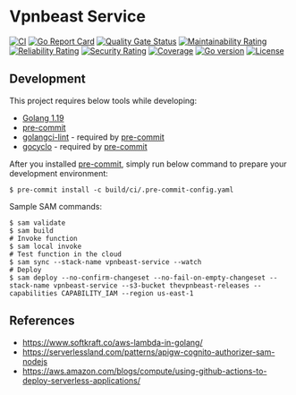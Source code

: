 # Vpnbeast Service
[![CI](https://github.com/thevpnbeast/vpnbeast-service/workflows/CI/badge.svg?event=push)](https://github.com/thevpnbeast/vpnbeast-service/actions?query=workflow%3ACI)
[![Go Report Card](https://goreportcard.com/badge/github.com/thevpnbeast/vpnbeast-service)](https://goreportcard.com/report/github.com/thevpnbeast/vpnbeast-service)
[![Quality Gate Status](https://sonarcloud.io/api/project_badges/measure?project=thevpnbeast_vpnbeast-service&metric=alert_status)](https://sonarcloud.io/summary/new_code?id=thevpnbeast_vpnbeast-service)
[![Maintainability Rating](https://sonarcloud.io/api/project_badges/measure?project=thevpnbeast_vpnbeast-service&metric=sqale_rating)](https://sonarcloud.io/summary/new_code?id=thevpnbeast_vpnbeast-service)
[![Reliability Rating](https://sonarcloud.io/api/project_badges/measure?project=thevpnbeast_vpnbeast-service&metric=reliability_rating)](https://sonarcloud.io/summary/new_code?id=thevpnbeast_vpnbeast-service)
[![Security Rating](https://sonarcloud.io/api/project_badges/measure?project=thevpnbeast_vpnbeast-service&metric=security_rating)](https://sonarcloud.io/summary/new_code?id=thevpnbeast_vpnbeast-service)
[![Coverage](https://sonarcloud.io/api/project_badges/measure?project=thevpnbeast_vpnbeast-service&metric=coverage)](https://sonarcloud.io/summary/new_code?id=thevpnbeast_vpnbeast-service)
[![Go version](https://img.shields.io/github/go-mod/go-version/thevpnbeast/vpnbeast-service)](https://github.com/thevpnbeast/vpnbeast-service)
[![License](https://img.shields.io/badge/License-Apache%202.0-blue.svg)](https://opensource.org/licenses/Apache-2.0)

## Development
This project requires below tools while developing:
- [Golang 1.19](https://golang.org/doc/go1.19)
- [pre-commit](https://pre-commit.com/)
- [golangci-lint](https://golangci-lint.run/usage/install/) - required by [pre-commit](https://pre-commit.com/)
- [gocyclo](https://github.com/fzipp/gocyclo) - required by [pre-commit](https://pre-commit.com/)

After you installed [pre-commit](https://pre-commit.com/), simply run below command to prepare your development environment:
```shell
$ pre-commit install -c build/ci/.pre-commit-config.yaml
```

Sample SAM commands:
```shell
$ sam validate
$ sam build
# Invoke function
$ sam local invoke
# Test function in the cloud
$ sam sync --stack-name vpnbeast-service --watch
# Deploy
$ sam deploy --no-confirm-changeset --no-fail-on-empty-changeset --stack-name vpnbeast-service --s3-bucket thevpnbeast-releases --capabilities CAPABILITY_IAM --region us-east-1
```

## References
- https://www.softkraft.co/aws-lambda-in-golang/
- https://serverlessland.com/patterns/apigw-cognito-authorizer-sam-nodejs
- https://aws.amazon.com/blogs/compute/using-github-actions-to-deploy-serverless-applications/
